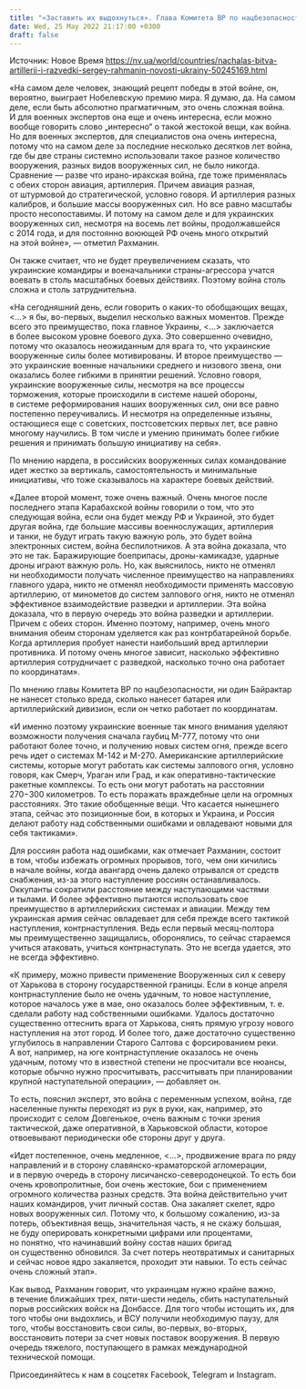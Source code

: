 ```yaml
---
title: "«Заставить их выдохнуться». Глава Комитета ВР по нацбезопасности объяснил, почему основная задача ВСУ состоит в истощении ресурса россиян"
date: Wed, 25 May 2022 21:17:00 +0300
draft: false
---
```

Источник: Новое Время https://nv.ua/world/countries/nachalas-bitva-artillerii-i-razvedki-sergey-rahmanin-novosti-ukrainy-50245169.html


«На самом деле человек, знающий рецепт победы в этой войне, он, вероятно, выиграет Нобелевскую премию мира. Я думаю, да. На самом деле, если быть абсолютно прагматичным, это очень сложная война. И для военных экспертов она еще и очень интересна, если можно вообще говорить слово „интересно“ о такой жестокой вещи, как война. Но для военных экспертов, для специалистов она очень интересна, потому что на самом деле за последние несколько десятков лет война, где бы две страны системно использовали такое разное количество вооружения, разных видов вооруженных сил, не было никогда. Сравнение — разве что ирано-иракская война, где тоже применялась с обеих сторон авиация, артиллерия. Причем авиация разная, от штурмовой до стратегической, условно говоря. И артиллерия разных калибров, и большие массы вооруженных сил. Но все равно масштабы просто несопоставимы. И потому на самом деле и для украинских вооруженных сил, несмотря на восемь лет войны, продолжавшейся с 2014 года, и для постоянно воюющей РФ очень много открытий на этой войне», — отметил Рахманин.

Он также считает, что не будет преувеличением сказать, что украинские командиры и военачальники страны-агрессора учатся воевать в столь масштабных боевых действиях. Поэтому война столь сложна и столь затруднительна.

«На сегодняшний день, если говорить о каких-то обобщающих вещах, <...> я бы, во-первых, выделил несколько важных моментов. Прежде всего это преимущество, пока главное Украины, <...> заключается в более высоком уровне боевого духа. Это совершенно очевидно, потому что оказалось неожиданным для врага то, что украинские вооруженные силы более мотивированы. И второе преимущество — это украинские военные начальники среднего и низового звена, они оказались более гибкими в принятии решений. Условно говоря, украинские вооруженные силы, несмотря на все процессы торможения, которые происходили в системе нашей обороны, в системе реформирования наших вооруженных сил, они все равно постепенно переучивались. И несмотря на определенные изъяны, остающиеся еще с советских, постсоветских первых лет, все равно многому научились. В том числе и умению принимать более гибкие решения и принимать большую инициативу на себя».

По мнению нардепа, в российских вооруженных силах командование идет жестко за вертикаль, самостоятельность и минимальные инициативы, что тоже сказывалось на характере боевых действий.

«Далее второй момент, тоже очень важный. Очень многое после последнего этапа Карабахской войны говорили о том, что это следующая война, если она будет между РФ и Украиной, это будет другая война, где большие массивы военнослужащих, артиллерия и танки, не будут играть такую важную роль, это будет война электронных систем, война беспилотников. А эта война доказала, что это не так. Баражирующие боеприпасы, дроны-камикадзе, ударные дроны играют важную роль. Но, как выяснилось, никто не отменял ни необходимости получать численное преимущество на направлениях главного удара, никто не отменял необходимости применять массовую артиллерию, от минометов до систем залпового огня, никто не отменял эффективное взаимодействие разведки и артиллерии. Эта война доказала, что в первую очередь это война разведки и артиллерии. Причем с обеих сторон. Именно поэтому, например, очень много внимания обеим сторонам уделяется как раз контрбатарейной борьбе. Когда артиллерия пробует нанести наибольший вред артиллерии противника. И потому очень многое зависит, насколько эффективно артиллерия сотрудничает с разведкой, насколько точно она работает по координатам».

По мнению главы Комитета ВР по нацбезопасности, ни один Байрактар не нанесет столько вреда, сколько нанесет батарея или артиллерийский дивизион, если он четко работает по координатам.

«И именно поэтому украинские военные так много внимания уделяют возможности получения сначала гаубиц М-777, потому что они работают более точно, и получению новых систем огня, прежде всего речь идет о системах М-142 и М-270. Американские артиллерийские системы, которые могут работать как системы залпового огня, условно говоря, как Смерч, Ураган или Град, и как оперативно-тактические ракетные комплексы. То есть они могут работать на расстоянии 270−300 километров. То есть поражать враждебные цели на огромных расстояниях. Это такие обобщенные вещи. Что касается нынешнего этапа, сейчас это позиционные бои, в которых и Украина, и Россия делают работу над собственными ошибками и овладевают новыми для себя тактиками».

Для россиян работа над ошибками, как отмечает Рахманин, состоит в том, чтобы избежать огромных прорывов, того, чем они кичились в начале войны, когда авангард очень далеко отрывался от средств снабжения, из-за этого наступление россиян останавливалось. Оккупанты сократили расстояние между наступающими частями и тылами. И более эффективно пытаются использовать свое преимущество в артиллерийских системах и авиации. Между тем украинская армия сейчас овладевает для себя прежде всего тактикой наступления, контрнаступления. Ведь если первый месяц-полтора мы преимущественно защищались, оборонялись, то сейчас стараемся учиться атаковать, учиться контрнаступать. Это не всегда удается, это не всегда эффективно.

«К примеру, можно привести применение Вооруженных сил к северу от Харькова в сторону государственной границы. Если в конце апреля контрнаступление было не очень удачным, то новое наступление, которое началось уже в мае, оно оказалось более эффективным, т. е. сделали работу над собственными ошибками. Удалось достаточно существенно оттеснить врага от Харькова, снять прямую угрозу нового наступления на этот город. И более того, даже достаточно существенно углубилось в направлении Старого Салтова с форсированием реки. А вот, например, на юге контрнаступление оказалось не очень удачным, потому что в известной степени не просчитали все нюансы, которые обычно нужно просчитывать, рассчитывать при планировании крупной наступательной операции», — добавляет он.

То есть, пояснил эксперт, это война с переменным успехом, война, где населенные пункты переходят из рук в руки, как, например, это происходит с селом Довгенькое, очень важным с точки зрения тактической, даже оперативной, в Харьковской области, которое отвоевывают периодически обе стороны друг у друга.

«Идет постепенное, очень медленное, <...>, продвижение врага по ряду направлений и в сторону славянско-краматорской агломерации, и в первую очередь в сторону лисичанско-северодонецкой. То есть бои очень кровопролитные, бои очень жестокие, бои с применением огромного количества разных средств. Эта война действительно учит наших командиров, учит личный состав. Она закаляет скелет, ядро новых вооруженных сил. Потому что, к большому сожалению, из-за потерь, объективная вещь, значительная часть, я не скажу большая, не буду оперировать конкретными цифрами или процентами, но понятно, что начинавший войну состав наших бригад он существенно обновился. За счет потерь неотвратимых и санитарных и сейчас новое ядро закаляется, проходит эти навыки. То есть сейчас очень сложный этап».

Как вывод, Рахманин говорит, что украинцам нужно крайне важно, в течение ближайших трех, пяти-шести недель, сбить наступательный порыв российских войск на Донбассе. Для того чтобы истощить их, для того чтобы они выдохлись, и ВСУ получили необходимую паузу, для того, чтобы восстановить свои силы, во-первых, во-вторых, восстановить потери за счет новых поставок вооружения. В первую очередь тяжелого, поступающего в рамках международной технической помощи.

Присоединяйтесь к нам в соцсетях Facebook, Telegram и Instagram.
